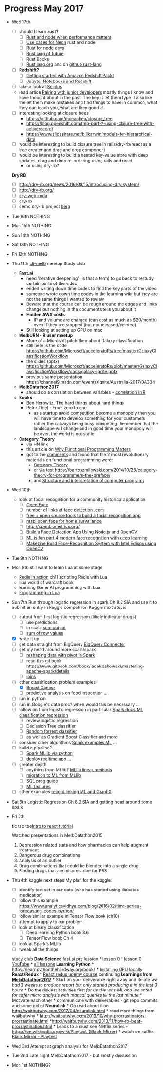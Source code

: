 # Progress May 2017

* Wed 17th
  - [ ] should I learn **rust?**
    - [ ] [Rust and node when performance matters](https://blog.risingstack.com/how-to-use-rust-with-node-when-performance-matters/)
    - [ ] [Use cases for Neon](https://www.quora.com/What-are-some-use-cases-for-Neon-Node-+-Rust) rust and node
    - [ ] [Rust for node devs](http://fredrik.anderzon.se/2016/05/10/rust-for-node-developers-part-1-introduction/)
    - [ ] [Rust lang of future](https://cburgdorf.wordpress.com/2014/07/17/rust-will-be-the-language-of-the-future/)
    - [ ] [Rust Books](https://github.com/sger/RustBooks)
    - [ ] [Rust lang.org](https://doc.rust-lang.org/book/) and on [github rust-lang](https://github.com/rust-lang/book)

  - [ ] **Redshift?**
    - [ ] [Getting started with Amazon Redshift Packt](https://www.packtpub.com/big-data-and-business-intelligence/getting-started-amazon-redshift)
    - [ ] [Jupyter Notebooks and Redshift](https://blog.rjmetrics.com/2016/02/08/setting-up-your-analytics-stack-with-jupyter-notebook-aws-redshift/)

  - [ ] take a look at [Solidus](https://github.com/solidusio/solidus)

  * read artice [Pairing with junior developers](https://www.devmynd.com/blog/2015-1-pairing-with-junior-developers/)
  mostly things I know and have thought about in the past. The key is let them
  type. I also like the let them make mistakes and find things to have in
  common, what they can teach you, what are they good at.

  - [ ] interesting looking at closure trees
    * https://github.com/mceachen/closure_tree
    * https://blog.openshift.com/tmp-part-2-using-clojure-tree-with-activerecord/
    * https://www.slideshare.net/billkarwin/models-for-hierarchical-data
  - [ ] would be interesting to build closure tree in rails/dry-rb/react as a
    tree creator and drag and drop component
  - [ ] would be interesting to build a nested key-value store with deep
    updates, drag and drop re-ordering using rails and react
    - or using dry-rb?

  **Dry RB**
    - [ ] http://dry-rb.org/news/2016/08/15/introducing-dry-system/
    - [ ] http://dry-rb.org/
    - [ ] [dry-web-roda](https://github.com/dry-rb/dry-web-roda)
    - [ ] [dry-rb](http://dry-rb.org/gems/dry-system/)
    - [ ] demo dry-rb project [berg](https://github.com/icelab/berg)

* Tue 16th
  NOTHING
* Mon 15th
  NOTHING
* Sun 14th
  NOTHING
* Sat 13th
  NOTHING
* Fri 12th
  NOTHING
* Thu 11th
  [clj-melb](https://www.meetup.com/clj-melb/events/238715004/) meetup
  Study club
  * **Fast.ai**
    * need 'iterative deepening' (is that a term) to go back to restudy certain parts of the video
    * ended writing down time codes to find the key parts of the video
    * someone wrote down time codes in the learning wiki but they are not the same things I wanted to review
    * Beware that the course can be rough around the edges and links change but nothing in the documents tells you about it
    * **Hidden AWS costs**
      * IP and volume are charged (can cost as much as $20/month) even if they are stopped (but not released/deleted)
    * Still looking at setting up GPU on mac
  * **MelbURN - R user meetup**
    * More of a Microsoft pitch then about Galaxy classification
    * still here is the code https://github.com/Microsoft/acceleratoRs/tree/master/GalaxyClassificationWorkflow
    * the slides (pptx) https://github.com/Microsoft/acceleratoRs/blob/master/GalaxyClassificationWorkflow/docs/galaxy-ignite.pptx
    * previous same presentation https://channel9.msdn.com/events/Ignite/Australia-2017/DA334
  * **MelbDatathon2017**
    * should do a correlation between variables - [correlation in R](http://www.sthda.com/english/wiki/correlation-matrix-a-quick-start-guide-to-analyze-format-and-visualize-a-correlation-matrix-using-r-software)
  * **Books**
    * Ben Horowitz, The hard things about hard things
    * Peter Thiel - From zero to one
      * as a startup avoid competition become a monopoly then you will have
        time to develop something for your customers rather then always being
        busy competing. Remember that the landscape will change and in good
        time your monopoly will be over, the world is not static
  * **Category Theory**
    * via [HN link](https://news.ycombinator.com/item?id=14138196)
    * this article on [Why Functional Programming Matters](https://hackernoon.com/why-functional-programming-matters-c647f56a7691)
    * got to the
      [comments](https://medium.com/@mikolajszabo/hey-cedric-548d01fd094a) and
      found that the 2 most revolutionary materials on functional programming
      were:
      * [Category Theory](https://www.youtube.com/playlist?list=PLbgaMIhjbmEnaH_LTkxLI7FMa2HsnawM_)
      * or via text https://bartoszmilewski.com/2014/10/28/category-theory-for-programmers-the-preface/
      * and [Structure and interpretation of computer programs](https://www.youtube.com/playlist?list=PLF4E3E1B72A58B492)

* Wed 10th
  * look at facial recognition for a community historical application
    - [ ] [Open Face](https://cmusatyalab.github.io/openface/)
    - [ ] number of links at [face detection .com](https://facedetection.com/software/)
    - [ ] [free + open source tools to build a facial recognition app](http://tilomitra.com/architecture-facial-recognition-system/)
    - [ ] [raspi open face for home survailance](https://github.com/BrandonJoffe/home_surveillance)
    - [ ] http://openbiometrics.org/
    - [ ] [Build a Face Detection App Using Node.js and OpenCV](https://www.sitepoint.com/face-detection-nodejs-opencv/)
    - [ ] [ML is fun part 4 modern face recognition with deep learning](https://medium.com/@ageitgey/machine-learning-is-fun-part-4-modern-face-recognition-with-deep-learning-c3cffc121d78)
    - [ ] [Makezine Build Face-Recognition System with Intel Edison using OpenCV](http://makezine.com/projects/make-43/photographic-memory/)
* Tue 9th
  NOTHING
* Mon 8th
  still want to learn Lua at some stage
  - [Redis in action](https://redislabs.com/resources/ebook/) ch11 scripting Redis with Lua
  - Lua world of warcraft book
  - learning Game AI programming with Lua
  - [Programming in Lua](https://www.lua.org/pil/contents.html)

* Sun 7th
  Run through logistic regression in spark Ch 8.2 SIA and use it to submit an entry in kaggle competition
  Kaggle next steps:
    - [ ] output from first logistic regression (likely indicator drugs)
      - [ ] use predictions
      - [ ] in scala [sum output](http://stackoverflow.com/questions/37032025/how-to-sum-the-values-of-one-column-of-a-dataframe-in-spark-scala)
      - [ ] [sum of row values](http://stackoverflow.com/questions/36360540/spark-sum-of-row-values)
    - [x] write it up
    ...
    - [ ] get data straight from BigQuery [BigQuery Connector](https://cloud.google.com/hadoop/examples/bigquery-connector-spark-example)
    - [ ] get my head around more scala/spark
      - [ ] [reshaping data with pivot in Spark](https://databricks.com/blog/2016/02/09/reshaping-data-with-pivot-in-apache-spark.html)
      - [ ] read this git book https://www.gitbook.com/book/jaceklaskowski/mastering-apache-spark/details
      - [ ] [joins](http://kirillpavlov.com/blog/2016/04/23/beyond-traditional-join-with-apache-spark/)
    - [ ] other classification problem examples
      - [x] [Breast Cancer](https://mapr.com/blog/predicting-breast-cancer-using-apache-spark-machine-learning-logistic-regression/)
      - [ ] [predictive analysis on food inspection](https://docs.microsoft.com/en-us/azure/hdinsight/hdinsight-apache-spark-machine-learning-mllib-ipython)
    ...
    - [ ] run in python
    - [ ] run in Google's data proc? when would this be necessary
    ...
    - [ ] follow on from logistic regression in particular [Spark docs ML classification regression](https://spark.apache.org/docs/2.1.0/ml-classification-regression.html)
      - [ ] review logistic regression
      - [ ] [Decission Tree classifier](https://spark.apache.org/docs/2.1.0/ml-classification-regression.html#decision-tree-classifier)
      - [ ] [Random forrest classifier](https://spark.apache.org/docs/2.1.0/ml-classification-regression.html#random-forest-classifier)
      - [ ] as well as Gradient Boost Classifier and more
    - [ ] consider other algorithms [Spark examples ML](https://github.com/apache/spark/tree/master/examples/src/main/scala/org/apache/spark/examples/ml)
    ...
    - [ ] build a pipeline?
      - [ ] [Spark MLlib via python](http://people.duke.edu/~ccc14/sta-663-2016/21D_Spark_MLib.html)
      - [ ] [deploy realtime app](https://hackernoon.com/how-i-deployed-my-spark-document-classification-logistic-regression-model-s-as-a-standalone-app-64b05b44e102)
    ...
    - [ ] greater depth
      - [ ] anything from MLlib? [MLlib linear methods](https://spark.apache.org/docs/2.1.0/mllib-linear-methods.html)
      - [ ] [migration to ML from MLlib](http://spark.apache.org/docs/latest/ml-guide.html)
      - [ ] [SQL prog guide](http://spark.apache.org/docs/latest/sql-programming-guide.html)
      - [ ] [ML features](https://spark.apache.org/docs/2.1.0/ml-features.html)
    - [ ] other examples [record linking ML and GraphX](https://medium.com/towards-data-science/record-linking-with-apache-sparks-mllib-graphx-d118c5f31f83)

* Sat 6th
  Logistic Regression Ch 8.2 SIA and getting head around some spark

* Fri 5th

  tic tac toe[Intro to react tutorial](https://facebook.github.io/react/tutorial/tutorial.html)

  Watched presentations in MelbDatathon2015
  1. Depression related stats and how pharmacies can help augment treatment
  1. Dangerous drug combinations
  1. Analysis of an outlier
  1. Drug combinations that could be blended into a single drug
  1. Finding drugs that are misprescribe for PBS

* Thu 4th
  kaggle next steps
    My plan for the kaggle:
    - [ ] identify test set in our data (who has started using diabetes medication)
    - [ ] follow this example https://www.analyticsvidhya.com/blog/2016/02/time-series-forecasting-codes-python/
    - [ ] follow similar example in Tensor Flow book (ch10)
    - [ ] attempt to apply to our problem
    - [ ] look at binary classification
      - [ ] Deep learning Python book 3.6
      - [ ] Tensor Flow book Ch 4
    - [ ] look at Spark’s MLlib
    - [ ] tweak all the things

  study club
    **Data Science**
    fast.ai pre lession
      * [lesson 0](http://course.fast.ai/lessons/lesson0.html)
      * [lesson 0 YouTube](https://www.youtube.com/watch?v=ACU-T9L4_lI)
      * [all lessons](http://course.fast.ai/lessons/lessons.html)
    **Learning Python**
      * https://learnpythonthehardway.org/book/
      * [Installing GPU locally](https://github.com/tensorflow/tensorflow#installation)
    **React/Redux**
      * [React redux udemy course](https://www.udemy.com/react-redux/) continuing
    **Learnings from [MelbDatathon2017](https://redbubble.atlassian.net/wiki/www.datasciencemelbourne.com/datathon/)**
      * Start on your deliverable right away and iterate
        _we had 3 weeks to produce report but only started producing it in the
        last 3 hours_
      * Do the riskiest activities first
        _for us this was ML and we opted for safer micro analysis with manual
        queries till the last minute_
      * Motivate each other
      * communicate with deliverables - git repo commits and some gchat
    **Neuralink**
      * Go read about it on http://waitbutwhy.com/2017/04/neuralink.html
      * read more things from waitbutwhy
        * http://waitbutwhy.com/2013/10/why-procrastinators-procrastinate.html
        *http://waitbutwhy.com/2013/11/how-to-beat-procrastination.html
      * Leads to a must see Netflix series - https://en.wikipedia.org/wiki/Playtest_(Black_Mirror)
        * watch on netflix [Black Mirror - Playtest](https://www.netflix.com/watch/80104630)
* Wed 3rd
  Attempt at graph analysis for MelbDatathon2017
* Tue 2nd
  Late night MelbDatathon2017 - but mostly discussion
* Mon 1st
  NOTHING?
